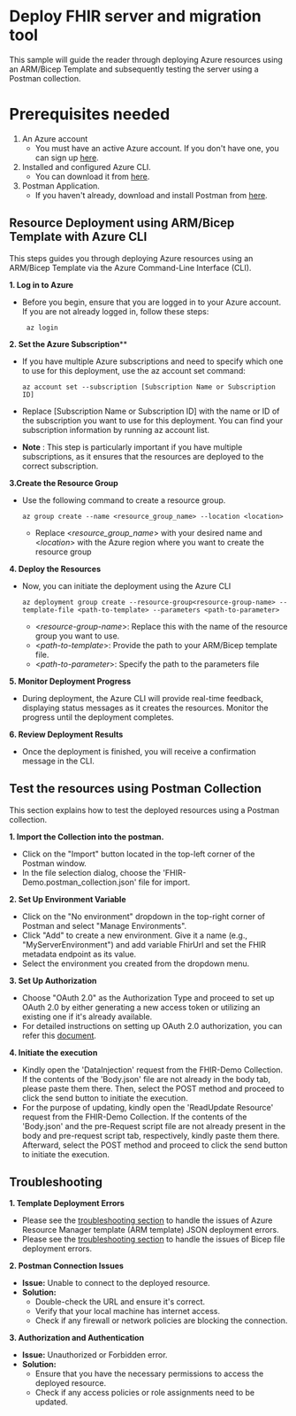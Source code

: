 # Deploy FHIR server and migration tool
This sample will guide the reader through deploying Azure resources using an ARM/Bicep Template and subsequently testing the server using a Postman collection.

# Prerequisites needed
1. An Azure account
    - You must have an active Azure account. If you don't have one, you can sign up [here](https://azure.microsoft.com/en-us/free/).
2. Installed and configured Azure CLI.
    - You can download it from [here](https://aka.ms//installazurecli).
3. Postman Application.
    - If you haven't already, download and install Postman from [here](https://www.postman.com/downloads/).


## Resource Deployment using ARM/Bicep Template with Azure CLI
This steps guides you through deploying Azure resources using an ARM/Bicep Template via the Azure Command-Line Interface (CLI). 

**1. Log in to Azure**
- Before you begin, ensure that you are logged in to your Azure account. If you are not already logged in, follow these steps:
    ```
     az login
    ```
**2. Set the Azure Subscription****
- If you have multiple Azure subscriptions and need to specify which one to use for this deployment, use the az account set command:
    ```
    az account set --subscription [Subscription Name or Subscription ID]
    ```
- Replace [Subscription Name or Subscription ID] with the name or ID of the subscription you want to use for this deployment. You can find your subscription information by running az account list.

- **Note** : This step is particularly important if you have multiple subscriptions, as it ensures that the resources are deployed to the correct subscription.

**3.Create the Resource Group**

- Use the following command to create a resource group.
    ```
    az group create --name <resource_group_name> --location <location>
    ```
  - Replace <*resource_group_name*> with your desired name and <*location*> with the Azure region where you want to create the resource group

**4. Deploy the Resources** 
- Now, you can initiate the deployment using the Azure CLI
    ```
    az deployment group create --resource-group<resource-group-name> --template-file <path-to-template> --parameters <path-to-parameter>
    ```
    - <*resource-group-name*>: Replace this with the name of the resource group you want to use.
    - <*path-to-template*>: Provide the path to your ARM/Bicep template file.
    - <*path-to-parameter*>: Specify the path to the parameters file

**5. Monitor Deployment Progress**
- During deployment, the Azure CLI will provide real-time feedback, displaying status messages as it creates the resources. Monitor the progress until the deployment completes.

**6. Review Deployment Results**
- Once the deployment is finished, you will receive a confirmation message in the CLI.

## Test the resources using Postman Collection
This section explains how to test the deployed resources using a Postman collection.

**1. Import the Collection into the postman.**
- Click on the "Import" button located in the top-left corner of the Postman window.
- In the file selection dialog, choose the 'FHIR-Demo.postman_collection.json' file for import.

**2. Set Up Environment Variable**
- Click on the "No environment" dropdown in the top-right corner of Postman and select "Manage Environments".
- Click "Add" to create a new environment. Give it a name (e.g., "MyServerEnvironment") and add variable FhirUrl and set the FHIR metadata endpoint as its value.
- Select the environment you created from the dropdown menu.

**3. Set Up Authorization**
- Choose "OAuth 2.0" as the Authorization Type and proceed to set up OAuth 2.0 by either generating a new access token or utilizing an existing one if it's already available.
- For detailed instructions on setting up OAuth 2.0 authorization, you can refer this [document](https://github.com/Azure-Samples/azure-health-data-and-ai-samples/tree/main/samples/sample-postman-queries).

**4. Initiate the execution**
- Kindly open the 'DataInjection' request from the FHIR-Demo Collection. If the contents of the 'Body.json' file are not already in the body tab, please paste them there. Then, select the POST method and proceed to click the send button to initiate the execution.
- For the purpose of updating, kindly open the 'ReadUpdate Resource' request from the FHIR-Demo Collection. If the contents of the 'Body.json' and the pre-Request script file are not already present in the body and pre-request script tab, respectively, kindly paste them there. Afterward, select the POST method and proceed to click the send button to initiate the execution.

## Troubleshooting
**1. Template Deployment Errors**
- Please see the [troubleshooting section](https://learn.microsoft.com/en-us/azure/azure-resource-manager/troubleshooting/quickstart-troubleshoot-arm-deployment?tabs=azure-cli) to handle the issues of Azure Resource Manager template (ARM template) JSON deployment errors.
-  Please see the [troubleshooting section](https://learn.microsoft.com/en-us/azure/azure-resource-manager/troubleshooting/quickstart-troubleshoot-bicep-deployment?tabs=azure-cli) to handle the issues of Bicep file deployment errors.

**2. Postman Connection Issues**
- **Issue:** Unable to connect to the deployed resource.
- **Solution:**
    -   Double-check the URL and ensure it's correct.
    - Verify that your local machine has internet access.
    - Check if any firewall or network policies are blocking the connection.

**3. Authorization and Authentication**
- **Issue:** Unauthorized or Forbidden error.
- **Solution:**
    - Ensure that you have the necessary permissions to access the deployed resource.
    - Check if any access policies or role assignments need to be updated.




